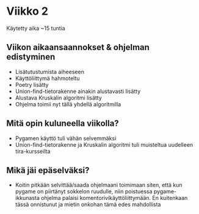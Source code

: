 # Viikko 2

Käytetty aika ~15 tuntia

## Viikon aikaansaannokset & ohjelman edistyminen

- Lisätutustumista aiheeseen
- Käyttöliittymä hahmoteltu
- Poetry lisätty
- Union-find-tietorakenne ainakin alustavasti lisätty
- Alustava Kruskalin algoritmi lisätty
- Ohjelma toimii nyt tällä yhdellä algoritmilla

## Mitä opin kuluneella viikolla?

- Pygamen käyttö tuli vähän selvemmäksi
- Union-find-tietorakenne ja Kruskalin algoritmi tuli muisteltua uudelleen tira-kursseilta

## Mikä jäi epäselväksi?

- Koitin pitkään selvittää/saada ohjelmaani toimimaan siten, että kun pygame on piirtänyt sokkelon ruudulle,
  niin poistuessa pygame-ikkunasta ohjelma palaisi komentorivikäyttöliittymään. En kuitenkaan tässä onnistunut ja mietin onkohan tämä edes mahdollista

